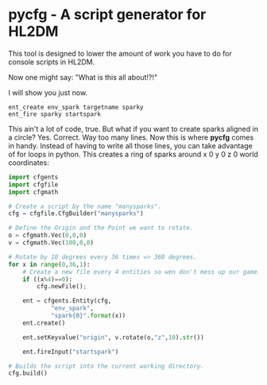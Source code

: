 pycfg - A script generator for HL2DM
=====

This tool is designed to lower the amount of work you have to do for console scripts in HL2DM.

Now one might say: "What is this all about!?!"

I will show you just now.

```
ent_create env_spark targetname sparky
ent_fire sparky startspark
```

This ain't a lot of code, true. But what if you want to create sparks aligned in a circle? Yes. Correct. Way too many lines. Now this is where <b>pycfg</b> comes in handy. Instead of having to write all those lines, you can take advantage of for loops in python. This creates a ring of sparks around x 0 y 0 z 0 world coordinates:

```python
import cfgents
import cfgfile
import cfgmath

# Create a script by the name "manysparks".
cfg = cfgfile.CfgBuilder("manysparks")

# Define the Origin and the Point we want to rotate.
o = cfgmath.Vec(0,0,0)
v = cfgmath.Vec(100,0,0)

# Rotate by 10 degrees every 36 times => 360 degrees.
for x in range(0,36,1):
    # Create a new file every 4 entities so wen don't mess up our game.
    if ((x%4)==0):
        cfg.newFile();

    ent = cfgents.Entity(cfg,
            "env_spark",
            "spark{0}".format(x))
    ent.create()

    ent.setKeyvalue("origin", v.rotate(o,"z",10).str())

    ent.fireInput("startspark")

# Builds the script into the current working directory.
cfg.build()
```
